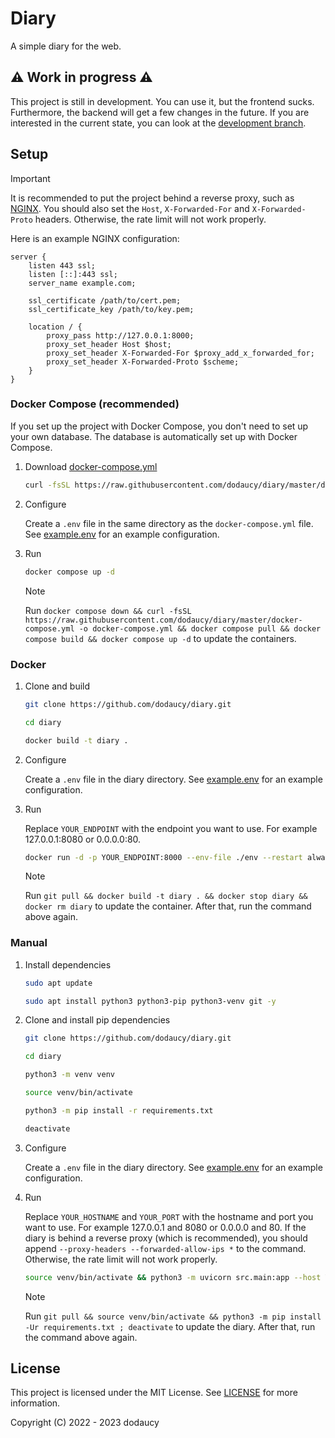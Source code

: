 # Diary

A simple diary for the web.

## ⚠️ Work in progress ⚠️

This project is still in development. You can use it, but the frontend sucks. Furthermore, the backend will get a few changes in the future. If you are interested in the current state, you can look at the [development branch](https://github.com/dodaucy/diary/tree/develop).

## Setup

> [!IMPORTANT]
> It is recommended to put the project behind a reverse proxy, such as [NGINX](https://www.nginx.com/). You should also set the `Host`, `X-Forwarded-For` and `X-Forwarded-Proto` headers. Otherwise, the rate limit will not work properly.

Here is an example NGINX configuration:

```nginx
server {
    listen 443 ssl;
    listen [::]:443 ssl;
    server_name example.com;

    ssl_certificate /path/to/cert.pem;
    ssl_certificate_key /path/to/key.pem;

    location / {
        proxy_pass http://127.0.0.1:8000;
        proxy_set_header Host $host;
        proxy_set_header X-Forwarded-For $proxy_add_x_forwarded_for;
        proxy_set_header X-Forwarded-Proto $scheme;
    }
}
```

### Docker Compose (recommended)

If you set up the project with Docker Compose, you don't need to set up your own database. The database is automatically set up with Docker Compose.

1. Download [docker-compose.yml](https://raw.githubusercontent.com/dodaucy/diary/master/docker-compose.yml)

    ```bash
    curl -fsSL https://raw.githubusercontent.com/dodaucy/diary/master/docker-compose.yml -o docker-compose.yml
    ```

2. Configure

    Create a `.env` file in the same directory as the `docker-compose.yml` file. See [example.env](/example.env) for an example configuration.

3. Run

    ```bash
    docker compose up -d
    ```

    > [!NOTE]
    > Run `docker compose down && curl -fsSL https://raw.githubusercontent.com/dodaucy/diary/master/docker-compose.yml -o docker-compose.yml && docker compose pull && docker compose build && docker compose up -d` to update the containers.

### Docker

1. Clone and build

    ```bash
    git clone https://github.com/dodaucy/diary.git

    cd diary

    docker build -t diary .
    ```

2. Configure

    Create a `.env` file in the diary directory. See [example.env](/example.env) for an example configuration.

3. Run

    Replace `YOUR_ENDPOINT` with the endpoint you want to use. For example 127.0.0.1:8080 or 0.0.0.0:80.

    ```bash
    docker run -d -p YOUR_ENDPOINT:8000 --env-file ./env --restart always --name diary diary
    ```

    > [!NOTE]
    > Run `git pull && docker build -t diary . && docker stop diary && docker rm diary` to update the container. After that, run the command above again.

### Manual

1. Install dependencies

    ```bash
    sudo apt update

    sudo apt install python3 python3-pip python3-venv git -y
    ```

2. Clone and install pip dependencies

    ```bash
    git clone https://github.com/dodaucy/diary.git

    cd diary

    python3 -m venv venv

    source venv/bin/activate

    python3 -m pip install -r requirements.txt

    deactivate
    ```

3. Configure

    Create a `.env` file in the diary directory. See [example.env](/example.env) for an example configuration.

4. Run

    Replace `YOUR_HOSTNAME` and `YOUR_PORT` with the hostname and port you want to use. For example 127.0.0.1 and 8080 or 0.0.0.0 and 80. If the diary is behind a reverse proxy (which is recommended), you should append `--proxy-headers --forwarded-allow-ips *` to the command. Otherwise, the rate limit will not work properly.

    ```bash
    source venv/bin/activate && python3 -m uvicorn src.main:app --host YOUR_HOSTNAME --port YOUR_PORT ; deactivate
    ```

    > [!NOTE]
    > Run `git pull && source venv/bin/activate && python3 -m pip install -Ur requirements.txt ; deactivate` to update the diary. After that, run the command above again.

## License

This project is licensed under the MIT License. See [LICENSE](/LICENSE) for more information.

Copyright (C) 2022 - 2023 dodaucy
